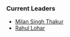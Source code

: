 ### Current Leaders
* [Milan Singh Thakur](mailto:milan@owasp.org)
* [Rahul Lohar](mailto:rahulin2005@gmail.com)
